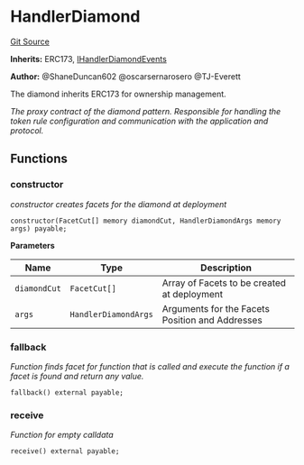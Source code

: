 # HandlerDiamond
[Git Source](https://github.com/thrackle-io/tron/blob/02db7a0f302d98149458dfe5cd5a62ffb6f478a7/src/client/token/handler/diamond/HandlerDiamond.sol)

**Inherits:**
ERC173, [IHandlerDiamondEvents](/src/common/IEvents.sol/interface.IHandlerDiamondEvents.md)

**Author:**
@ShaneDuncan602 @oscarsernarosero @TJ-Everett

The diamond inherits ERC173 for ownership management.

*The proxy contract of the diamond pattern. Responsible for handling
the token rule configuration and communication with the application and protocol.*


## Functions
### constructor

*constructor creates facets for the diamond at deployment*


```solidity
constructor(FacetCut[] memory diamondCut, HandlerDiamondArgs memory args) payable;
```
**Parameters**

|Name|Type|Description|
|----|----|-----------|
|`diamondCut`|`FacetCut[]`|Array of Facets to be created at deployment|
|`args`|`HandlerDiamondArgs`|Arguments for the Facets Position and Addresses|


### fallback

*Function finds facet for function that is called and execute the function if a facet is found and return any value.*


```solidity
fallback() external payable;
```

### receive

*Function for empty calldata*


```solidity
receive() external payable;
```

